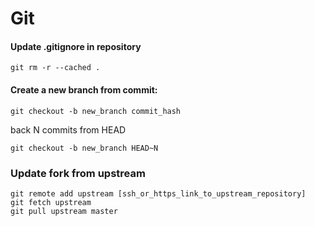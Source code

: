 # Git

#### Update .gitignore in repository
    git rm -r --cached .

  
#### Create a new branch from commit:
    git checkout -b new_branch commit_hash

back N commits from HEAD

    git checkout -b new_branch HEAD~N


### Update fork from upstream

    git remote add upstream [ssh_or_https_link_to_upstream_repository]
    git fetch upstream
    git pull upstream master
